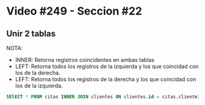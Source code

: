 # Video #249 - Seccion #22

## Unir 2 tablas

NOTA:

- INNER: Retorna registros coincidentes en ambas tablas
- LEFT: Retorna todos los registros de la izquierda y los que coincidad con los de la derecha.
- LEFT: Retorna todos los registros de la derecha y los que coincidad con los de la izquierda.

```sql
SElECT * FROM citas INNER JOIN clientes ON clientes.id = citas.clienteId;
```
